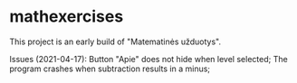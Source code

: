 # mathexercises
This project is an early build of "Matematinės užduotys".

Issues (2021-04-17):
Button "Apie" does not hide when level selected;
The program crashes when subtraction results in a minus;
